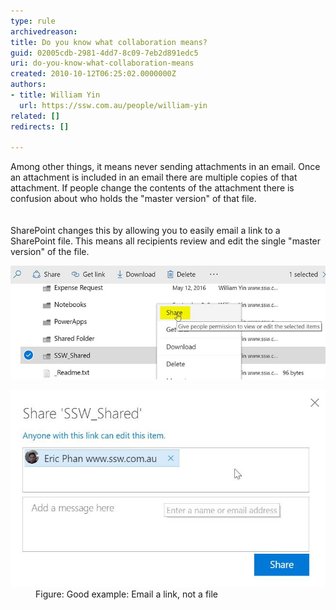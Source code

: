 ```yaml
---
type: rule
archivedreason: 
title: Do you know what collaboration means?
guid: 02005cdb-2981-4dd7-8c09-7eb2d891edc5
uri: do-you-know-what-collaboration-means
created: 2010-10-12T06:25:02.0000000Z
authors:
- title: William Yin
  url: https://ssw.com.au/people/william-yin
related: []
redirects: []

---
```



Among other things,​ it means never sending attachments in an email. Once an attachment is included in an email there are multiple copies of that attachment. If people change the contents of the attachment there is confusion about who holds the "master version" of that file. <br>
<br><excerpt class='endintro'></excerpt><br>
SharePoint changes this by allowing you to easily email a link to a SharePoint file. This means all recipients review and edit the single "master version" of the file. <dl class="goodImage"><dt> <img src="share-link1.jpg" alt="share-link1.jpg" /> <br>
</dt><dt> <img src="share-link2.jpg" alt="share-link2.jpg" /> </dt><dd>Figure: Good example: Email a link, not a file</dd> </dl>


